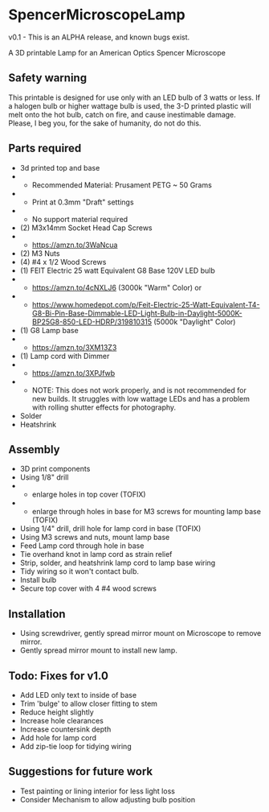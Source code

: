 # SpencerMicroscopeLamp
v0.1 - This is an ALPHA release, and known bugs exist.

A 3D printable Lamp for an American Optics Spencer Microscope

## Safety warning
This printable is designed for use only with an LED bulb of 3 watts or less.  If a halogen bulb or higher wattage bulb is used, the 3-D printed plastic will melt onto the hot bulb, catch on fire, and cause inestimable damage. Please, I beg you, for the sake of humanity, do not do this.

## Parts required
* 3d printed top and base
* * Recommended Material: Prusament PETG ~ 50 Grams
* * Print at 0.3mm "Draft" settings
* * No support material required
* (2) M3x14mm Socket Head Cap Screws
* * https://amzn.to/3WaNcua
* (2) M3 Nuts
* (4) #4 x 1/2 Wood Screws
* (1) FEIT Electric 25 watt Equivalent G8 Base 120V LED bulb
* * https://amzn.to/4cNXLJ6 (3000k "Warm" Color) or 
* * https://www.homedepot.com/p/Feit-Electric-25-Watt-Equivalent-T4-G8-Bi-Pin-Base-Dimmable-LED-Light-Bulb-in-Daylight-5000K-BP25G8-850-LED-HDRP/319810315 (5000k "Daylight" Color)
* (1) G8 Lamp base
* * https://amzn.to/3XM13Z3 
* (1) Lamp cord with Dimmer
* * https://amzn.to/3XPJfwb
* * NOTE: This does not work properly, and is not recommended for new builds.  It struggles with low wattage LEDs and has a problem with rolling shutter effects for photography. 
* Solder
* Heatshrink

## Assembly
* 3D print components
* Using 1/8" drill
* * enlarge holes in top cover (TOFIX)
* * enlarge through holes in base for M3 screws for mounting lamp base (TOFIX)
* Using 1/4" drill, drill hole for lamp cord in base (TOFIX)
* Using M3 screws and nuts, mount lamp base
* Feed Lamp cord through hole in base
* Tie overhand knot in lamp cord as strain relief
* Strip, solder, and heatshrink lamp cord to lamp base wiring
* Tidy wiring so it won't contact bulb.
* Install bulb
* Secure top cover with 4 #4 wood screws

## Installation
* Using screwdriver, gently spread mirror mount on Microscope to remove mirror.
* Gently spread mirror mount to install new lamp.

## Todo: Fixes for v1.0
* Add LED only text to inside of base
* Trim 'bulge' to allow closer fitting to stem
* Reduce height slightly
* Increase hole clearances
* Increase countersink depth
* Add hole for lamp cord
* Add zip-tie loop for tidying wiring

## Suggestions for future work
* Test painting or lining interior for less light loss
* Consider Mechanism to allow adjusting bulb position
